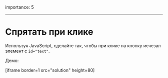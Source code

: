 importance: 5

---

# Спрятать при клике

Используя JavaScript, сделайте так, чтобы при клике на кнопку исчезал элемент с `id="text"`.

Демо:

[iframe border=1 src="solution" height=80]

